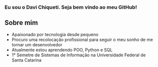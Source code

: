 ### Eu sou o Davi Chiqueti. Seja bem vindo ao meu GitHub!

## Sobre mim
- Apaixonado por tecnologia desde pequeno
- Procuro uma recolocação profissional para seguir o meu sonho de me tornar um desenvolvedor
- Atualmente estou aprendendo POO, Python e SQL
- 1° Semetre de Sistemas de Informação na Universidade Federal de Santa Catarina
